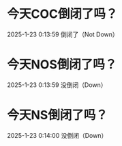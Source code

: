 # 今天COC倒闭了吗？

2025-1-23 0:13:59 倒闭了（Not Down）

# 今天NOS倒闭了吗？

2025-1-23 0:13:59 没倒闭（Down）

# 今天NS倒闭了吗？

2025-1-23 0:14:00 没倒闭（Down）

